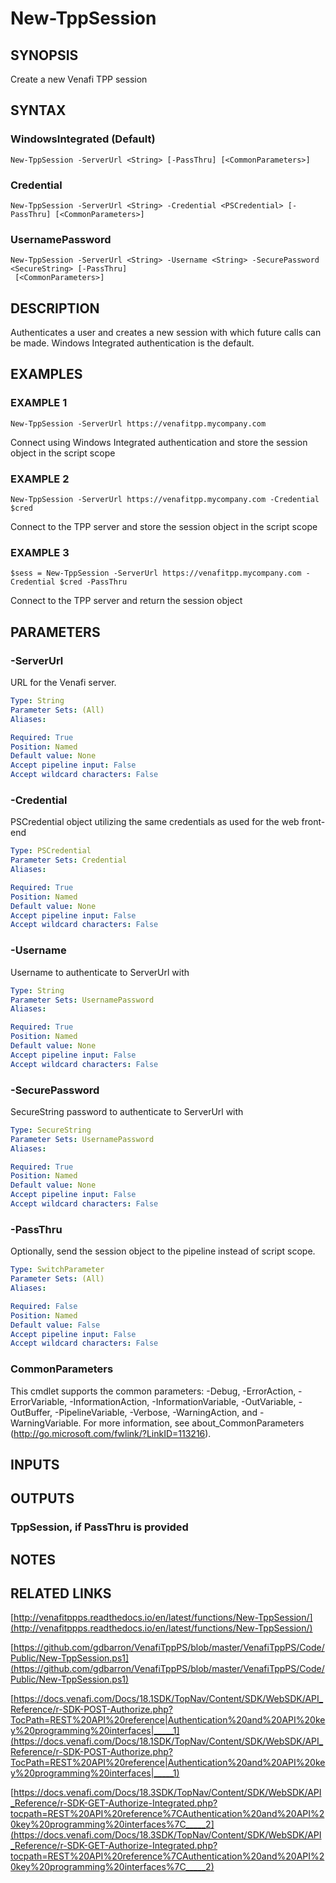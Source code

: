 # New-TppSession

## SYNOPSIS
Create a new Venafi TPP session

## SYNTAX

### WindowsIntegrated (Default)
```
New-TppSession -ServerUrl <String> [-PassThru] [<CommonParameters>]
```

### Credential
```
New-TppSession -ServerUrl <String> -Credential <PSCredential> [-PassThru] [<CommonParameters>]
```

### UsernamePassword
```
New-TppSession -ServerUrl <String> -Username <String> -SecurePassword <SecureString> [-PassThru]
 [<CommonParameters>]
```

## DESCRIPTION
Authenticates a user and creates a new session with which future calls can be made.
Windows Integrated authentication is the default.

## EXAMPLES

### EXAMPLE 1
```
New-TppSession -ServerUrl https://venafitpp.mycompany.com
```

Connect using Windows Integrated authentication and store the session object in the script scope

### EXAMPLE 2
```
New-TppSession -ServerUrl https://venafitpp.mycompany.com -Credential $cred
```

Connect to the TPP server and store the session object in the script scope

### EXAMPLE 3
```
$sess = New-TppSession -ServerUrl https://venafitpp.mycompany.com -Credential $cred -PassThru
```

Connect to the TPP server and return the session object

## PARAMETERS

### -ServerUrl
URL for the Venafi server.

```yaml
Type: String
Parameter Sets: (All)
Aliases:

Required: True
Position: Named
Default value: None
Accept pipeline input: False
Accept wildcard characters: False
```

### -Credential
PSCredential object utilizing the same credentials as used for the web front-end

```yaml
Type: PSCredential
Parameter Sets: Credential
Aliases:

Required: True
Position: Named
Default value: None
Accept pipeline input: False
Accept wildcard characters: False
```

### -Username
Username to authenticate to ServerUrl with

```yaml
Type: String
Parameter Sets: UsernamePassword
Aliases:

Required: True
Position: Named
Default value: None
Accept pipeline input: False
Accept wildcard characters: False
```

### -SecurePassword
SecureString password to authenticate to ServerUrl with

```yaml
Type: SecureString
Parameter Sets: UsernamePassword
Aliases:

Required: True
Position: Named
Default value: None
Accept pipeline input: False
Accept wildcard characters: False
```

### -PassThru
Optionally, send the session object to the pipeline instead of script scope.

```yaml
Type: SwitchParameter
Parameter Sets: (All)
Aliases:

Required: False
Position: Named
Default value: False
Accept pipeline input: False
Accept wildcard characters: False
```

### CommonParameters
This cmdlet supports the common parameters: -Debug, -ErrorAction, -ErrorVariable, -InformationAction, -InformationVariable, -OutVariable, -OutBuffer, -PipelineVariable, -Verbose, -WarningAction, and -WarningVariable. For more information, see about_CommonParameters (http://go.microsoft.com/fwlink/?LinkID=113216).

## INPUTS

## OUTPUTS

### TppSession, if PassThru is provided
## NOTES

## RELATED LINKS

[http://venafitppps.readthedocs.io/en/latest/functions/New-TppSession/](http://venafitppps.readthedocs.io/en/latest/functions/New-TppSession/)

[https://github.com/gdbarron/VenafiTppPS/blob/master/VenafiTppPS/Code/Public/New-TppSession.ps1](https://github.com/gdbarron/VenafiTppPS/blob/master/VenafiTppPS/Code/Public/New-TppSession.ps1)

[https://docs.venafi.com/Docs/18.1SDK/TopNav/Content/SDK/WebSDK/API_Reference/r-SDK-POST-Authorize.php?TocPath=REST%20API%20reference|Authentication%20and%20API%20key%20programming%20interfaces|_____1](https://docs.venafi.com/Docs/18.1SDK/TopNav/Content/SDK/WebSDK/API_Reference/r-SDK-POST-Authorize.php?TocPath=REST%20API%20reference|Authentication%20and%20API%20key%20programming%20interfaces|_____1)

[https://docs.venafi.com/Docs/18.3SDK/TopNav/Content/SDK/WebSDK/API_Reference/r-SDK-GET-Authorize-Integrated.php?tocpath=REST%20API%20reference%7CAuthentication%20and%20API%20key%20programming%20interfaces%7C_____2](https://docs.venafi.com/Docs/18.3SDK/TopNav/Content/SDK/WebSDK/API_Reference/r-SDK-GET-Authorize-Integrated.php?tocpath=REST%20API%20reference%7CAuthentication%20and%20API%20key%20programming%20interfaces%7C_____2)

